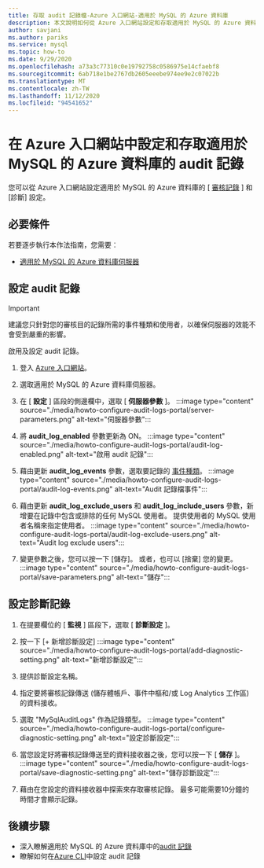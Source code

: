 ```yaml
---
title: 存取 audit 記錄檔-Azure 入口網站-適用於 MySQL 的 Azure 資料庫
description: 本文說明如何從 Azure 入口網站設定和存取適用於 MySQL 的 Azure 資料庫中的 audit 記錄。
author: savjani
ms.author: pariks
ms.service: mysql
ms.topic: how-to
ms.date: 9/29/2020
ms.openlocfilehash: a73a3c77310c0e19792758c0586975e14cfaebf8
ms.sourcegitcommit: 6ab718e1be2767db2605eeebe974ee9e2c07022b
ms.translationtype: MT
ms.contentlocale: zh-TW
ms.lasthandoff: 11/12/2020
ms.locfileid: "94541652"
---
```

# <a name="configure-and-access-audit-logs-for-azure-database-for-mysql-in-the-azure-portal"></a>在 Azure 入口網站中設定和存取適用於 MySQL 的 Azure 資料庫的 audit 記錄

您可以從 Azure 入口網站設定適用於 MySQL 的 Azure 資料庫的 [ [審核記錄](concepts-audit-logs.md) ] 和 [診斷] 設定。

## <a name="prerequisites"></a>必要條件

若要逐步執行本作法指南，您需要︰

- [適用於 MySQL 的 Azure 資料庫伺服器](quickstart-create-mysql-server-database-using-azure-portal.md)

## <a name="configure-audit-logging"></a>設定 audit 記錄

>[!IMPORTANT]
> 建議您只針對您的審核目的記錄所需的事件種類和使用者，以確保伺服器的效能不會受到嚴重的影響。

啟用及設定 audit 記錄。

1. 登入 [Azure 入口網站](https://portal.azure.com/)。

1. 選取適用於 MySQL 的 Azure 資料庫伺服器。

1. 在 [ **設定** ] 區段的側邊欄中，選取 [ **伺服器參數** ]。
    :::image type="content" source="./media/howto-configure-audit-logs-portal/server-parameters.png" alt-text="伺服器參數":::

1. 將 **audit_log_enabled** 參數更新為 ON。
    :::image type="content" source="./media/howto-configure-audit-logs-portal/audit-log-enabled.png" alt-text="啟用 audit 記錄":::

1. 藉由更新 **audit_log_events** 參數，選取要記錄的 [事件種類](concepts-audit-logs.md#configure-audit-logging)。
    :::image type="content" source="./media/howto-configure-audit-logs-portal/audit-log-events.png" alt-text="Audit 記錄檔事件":::

1. 藉由更新 **audit_log_exclude_users** 和 **audit_log_include_users** 參數，新增要在記錄中包含或排除的任何 MySQL 使用者。 提供使用者的 MySQL 使用者名稱來指定使用者。
    :::image type="content" source="./media/howto-configure-audit-logs-portal/audit-log-exclude-users.png" alt-text="Audit log exclude users":::

1. 變更參數之後，您可以按一下 [儲存]。 或者，也可以 [捨棄] 您的變更。
    :::image type="content" source="./media/howto-configure-audit-logs-portal/save-parameters.png" alt-text="儲存":::

## <a name="set-up-diagnostic-logs"></a>設定診斷記錄

1. 在提要欄位的 [ **監視** ] 區段下，選取 [ **診斷設定** ]。

1. 按一下 [+ 新增診斷設定] :::image type="content" source="./media/howto-configure-audit-logs-portal/add-diagnostic-setting.png" alt-text="新增診斷設定":::

1. 提供診斷設定名稱。

1. 指定要將審核記錄傳送 (儲存體帳戶、事件中樞和/或 Log Analytics 工作區) 的資料接收。

1. 選取 "MySqlAuditLogs" 作為記錄類型。
:::image type="content" source="./media/howto-configure-audit-logs-portal/configure-diagnostic-setting.png" alt-text="設定診斷設定":::

1. 當您設定好將審核記錄傳送至的資料接收器之後，您可以按一下 [ **儲存** ]。
:::image type="content" source="./media/howto-configure-audit-logs-portal/save-diagnostic-setting.png" alt-text="儲存診斷設定":::

1. 藉由在您設定的資料接收器中探索來存取審核記錄。 最多可能需要10分鐘的時間才會顯示記錄。

## <a name="next-steps"></a>後續步驟

- 深入瞭解適用於 MySQL 的 Azure 資料庫中的[audit 記錄](concepts-audit-logs.md)
- 瞭解如何在[Azure CLI](howto-configure-audit-logs-cli.md)中設定 audit 記錄